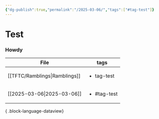 ```yaml
---
{"dg-publish":true,"permalink":"/2025-03-06/","tags":["#tag-test"]}
---
```


# Test

### Howdy

| File                             | tags                        |
| -------------------------------- | --------------------------- |
| [[TFTC/Ramblings\|Ramblings]] | <ul><li>tag-test</li></ul>  |
| [[2025-03-06\|2025-03-06]]    | <ul><li>#tag-test</li></ul> |

{ .block-language-dataview}